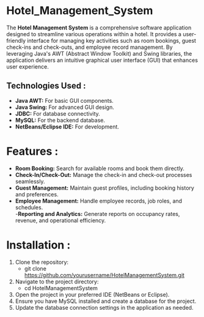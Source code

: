 # Hotel_Management_System
The **Hotel Management System** is a comprehensive software application designed to streamline various operations within a hotel. It provides a user-friendly interface for managing key activities such as room bookings, guest check-ins and check-outs, and employee record management. By leveraging Java's AWT (Abstract Window Toolkit) and Swing libraries, the application delivers an intuitive graphical user interface (GUI) that enhances user experience.

## Technologies Used :
- **Java AWT:** For basic GUI components.  
- **Java Swing:** For advanced GUI design.  
- **JDBC:** For database connectivity.  
- **MySQL:** For the backend database.  
- **NetBeans/Eclipse IDE:** For development.

# Features :
- **Room Booking:** Search for available rooms and book them directly.  
- **Check-In/Check-Out:** Manage the check-in and check-out processes seamlessly.  
- **Guest Management:** Maintain guest profiles, including booking history and preferences.  
- **Employee Management:** Handle employee records, job roles, and schedules.  
-**Reporting and Analytics:** Generate reports on occupancy rates, revenue, and operational efficiency.  

# Installation : 

1. Clone the repository:
   - git clone https://github.com/yourusername/HotelManagementSystem.git
2. Navigate to the project directory: 
   - cd HotelManagementSystem
3. Open the project in your preferred IDE (NetBeans or Eclipse).  
4. Ensure you have MySQL installed and create a database for the project.  
5. Update the database connection settings in the application as needed.  

